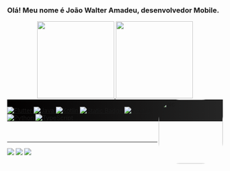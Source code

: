 ### Olá! Meu nome é João Walter Amadeu, desenvolvedor Mobile.

<div align="center">
  <a href="https://github.com/fortmea">
  <img height="180em" src="https://github-readme-stats.vercel.app/api?username=fortmea&show_icons=true&theme=tokyonight&include_all_commits=true&count_private=true&locale=pt-br"/>
  <img height="180em" src="https://github-readme-stats.vercel.app/api/top-langs/?username=fortmea&layout=compact&langs_count=7&theme=tokyonight&locale=pt-br&hide=javascript,html,css"/>
</div>
    <img alt="pic" align="right" height="150" style="border-radius:50px;" src="https://avatars.githubusercontent.com/u/33238565?v=4">
<div style="display: inline_block; background: linear-gradient(90deg, rgba(2,0,0,1) 0%, rgba(0,0,0,0.852000175070028) 100%);"><br>
  <img alt="Flutter" src="https://img.shields.io/badge/Flutter-blue?style=for-the-badge&logo=flutter">
  <img alt="Java" src="https://img.shields.io/badge/Java-red?style=for-the-badge&logo=openjdk">
  <img alt="Kotlin" src="https://img.shields.io/badge/Kotlin-7F52FF?&style=for-the-badge&logo=kotlin&logoColor=white">
  <img alt="Static Badge" src="https://img.shields.io/badge/android-white?style=for-the-badge&logo=android&color=white">
    <img alt="NextJS" src="https://img.shields.io/badge/NextJS-white?style=for-the-badge&logo=next.js&logoColor=black&color=white">
  <img alt="Python" src="https://img.shields.io/badge/Python-white?style=for-the-badge&logo=python&color=yellow">
  <img alt="TypeScript" src="https://img.shields.io/badge/TypeScript-black?style=for-the-badge&logo=typescript&labelColor=black&color=black">
</div>
<div> 
<br><br>
  <hr>
  <a href="https://instagram.com/jwalter.exe" target="_blank"><img src="https://img.shields.io/badge/-Instagram-%23E4405F?style=for-the-badge&logo=instagram&logoColor=white" target="_blank"></a>
  <a href = "mailto:joao.amadeu@unifio.edu.br"><img src="https://img.shields.io/badge/-Gmail-%23333?style=for-the-badge&logo=gmail&logoColor=white" target="_blank"></a>
  <a href="https://www.linkedin.com/in/joao-walter-amadeu
" target="_blank"><img src="https://img.shields.io/badge/-LinkedIn-%230077B5?style=for-the-badge&logo=linkedin&logoColor=white" target="_blank"></a> 
 

